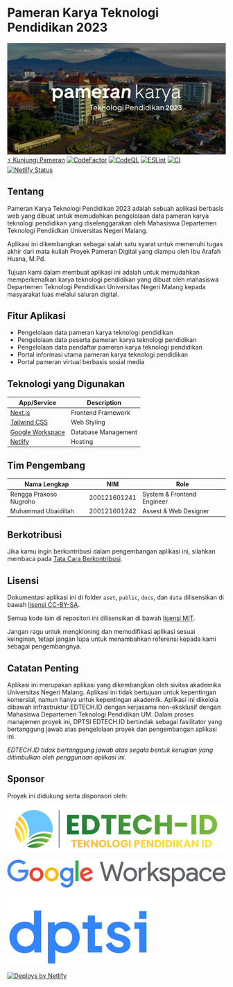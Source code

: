 # Pameran Karya Teknologi Pendidikan 2023

![Pameran Karya Teknologi Pendidikan 2023](/docs/header.jpg)
[⚡ Kunjungi Pameran](https://pamerankarya.teknologipendidikan.or.id)
[![CodeFactor](https://www.codefactor.io/repository/github/teknologi-pendidikan/pameran-karya/badge)](https://www.codefactor.io/repository/github/teknologi-pendidikan/pameran-karya) [![CodeQL](https://github.com/teknologi-pendidikan/pameran-karya/actions/workflows/github-code-scanning/codeql/badge.svg)](https://github.com/teknologi-pendidikan/pameran-karya/actions/workflows/github-code-scanning/codeql) [![ESLint](https://github.com/teknologi-pendidikan/pameran-karya/actions/workflows/eslint.yml/badge.svg)](https://github.com/teknologi-pendidikan/pameran-karya/actions/workflows/eslint.yml) [![CI](https://github.com/teknologi-pendidikan/pameran-karya/actions/workflows/test.yml/badge.svg)](https://github.com/teknologi-pendidikan/pameran-karya/actions/workflows/test.yml) [![Netlify Status](https://api.netlify.com/api/v1/badges/36d476bb-2534-404b-8af7-e93112e165eb/deploy-status)](https://app.netlify.com/sites/pameran-karya/deploys)

## Tentang

Pameran Karya Teknologi Pendidikan 2023 adalah sebuah aplikasi berbasis web yang dibuat untuk memudahkan pengelolaan data pameran karya teknologi pendidikan yang diselenggarakan oleh Mahasiswa Departemen Teknologi Pendiidkan Universitas Negeri Malang.

Aplikasi ini dikembangkan sebagai salah satu syarat untuk memenuhi tugas akhir dari mata kuliah Proyek Pameran Digital yang diampu oleh Ibu Arafah Husna, M.Pd.

Tujuan kami dalam membuat aplikasi ini adalah untuk memudahkan memperkenalkan karya teknologi pendidikan yang dibuat oleh mahasiswa Departemen Teknologi Pendidikan Universitas Negeri Malang kepada masyarakat luas melalui saluran digital.

## Fitur Aplikasi

- Pengelolaan data pameran karya teknologi pendidikan
- Pengelolaan data peserta pameran karya teknologi pendidikan
- Pengelolaan data pendaftar pameran karya teknologi pendidikan
- Portal informasi utama pameran karya teknologi pendidikan
- Portal pameran virtual berbasis sosial media

## Teknologi yang Digunakan

| App/Service                                       | Description         |
| ------------------------------------------------- | ------------------- |
| [Next.js](https://nextjs.org/)                    | Frontend Framework  |
| [Tailwind CSS](https://tailwindcss.com/)          | Web Styling         |
| [Google Workspace](https://workspace.google.com/) | Database Management |
| [Netlify](https://netlify.com/)                   | Hosting             |

## Tim Pengembang

| Nama Lengkap           | NIM          | Role                       |
| ---------------------- | ------------ | -------------------------- |
| Rengga Prakoso Nugroho | 200121601241 | System & Frontend Engineer |
| Muhammad Ubaidillah    | 200121601242 | Assest & Web Designer      |

## Berkotribusi

Jika kamu ingin berkontribusi dalam pengembangan aplikasi ini, silahkan membaca pada [Tata Cara Berkontribusi](/CONTRIBUTING.md).

## Lisensi

Dokumentasi aplikasi ini di folder `aset`, `public`, `docs`, dan `data` dilisensikan di bawah [lisensi CC-BY-SA](/LICENSE).

Semua kode lain di repositori ini dilisensikan di bawah [lisensi MIT](/LICENSE-CODE).

Jangan ragu untuk mengkloning dan memodifikasi aplikasi sesuai keinginan, tetapi jangan lupa untuk menambahkan referensi kepada kami sebagai pengembangnya.

## Catatan Penting

Aplikasi ini merupakan aplikasi yang dikembangkan oleh sivitas akademika Universitas Negeri Malang. Aplikasi ini tidak bertujuan untuk kepentingan komersial, namun hanya untuk kepentingan akademik. Aplikasi ini dikelola dibawah infrastruktur EDTECH.ID dengan kerjasama non-eksklusif dengan Mahasiswa Departemen Teknologi Pendidikan UM. Dalam proses manajemen proyek ini, DPTSI EDTECH.ID bertindak sebagai fasilitator yang bertanggung jawab atas pengelolaan proyek dan pengembangan aplikasi ini.

_EDTECH.ID tidak bertanggung jawab atas segala bentuk kerugian yang ditimbulkan oleh penggunaan aplikasi ini._

## Sponsor

Proyek ini didukung serta disponsori oleh:

[![EDTECH.ID](/docs/Logo_EDTECH.png "EDTECH.ID")](https://teknologipendidikan.or.id)

[![Google Workspcae](/docs/Logo_google_workspace.png "Google Workspace")](https://workspace.google.com)

[![Tim DPTSI](/docs/Logo_DPTSI.png "Tim DPTSI EDTECH.ID sebagai pengelola infrastruktur proyek")](https://dptsi.edtech.or.id)

[![Deploys by Netlify](https://www.netlify.com/img/global/badges/netlify-color-accent.svg "Deploys by Netlify")](https://www.netlify.com)
